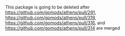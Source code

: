 This package is going to be deleted after https://github.com/gomods/athens/pull/291, 
https://github.com/gomods/athens/pull/319, https://github.com/gomods/athens/pull/316, and
https://github.com/gomods/athens/pull/314 are merged
